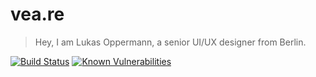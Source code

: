 # vea.re
> Hey, I am Lukas Oppermann, a senior UI/UX designer from Berlin.

[![Build Status](https://img.shields.io/travis/lukasoppermann/veare/master.svg?style=flat-square)](https://travis-ci.org/lukasoppermann/veare)
[![Known Vulnerabilities](https://snyk.io/test/github/lukasoppermann/veare/badge.svg?style=flat-square)](https://snyk.io/test/github/lukasoppermann/veare)
